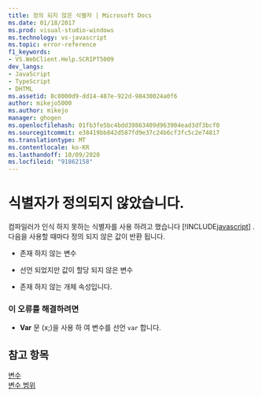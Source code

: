 ```yaml
---
title: 정의 되지 않은 식별자 | Microsoft Docs
ms.date: 01/18/2017
ms.prod: visual-studio-windows
ms.technology: vs-javascript
ms.topic: error-reference
f1_keywords:
- VS.WebClient.Help.SCRIPT5009
dev_langs:
- JavaScript
- TypeScript
- DHTML
ms.assetid: 8c8000d9-dd14-487e-922d-98430024a0f6
author: mikejo5000
ms.author: mikejo
manager: ghogen
ms.openlocfilehash: 01fb3fe5bc4bdd39863409d963904ead3df3bcf0
ms.sourcegitcommit: e38419bb842d587fd9e37c24b6cf3fc5c2e74817
ms.translationtype: MT
ms.contentlocale: ko-KR
ms.lasthandoff: 10/09/2020
ms.locfileid: "91862158"
---
```

# <a name="undefined-identifier"></a>식별자가 정의되지 않았습니다.
컴파일러가 인식 하지 못하는 식별자를 사용 하려고 했습니다 [!INCLUDE[javascript](../../javascript/includes/javascript-md.md)] . 다음을 사용할 때마다 정의 되지 않은 값이 반환 됩니다.  
  
- 존재 하지 않는 변수  
  
- 선언 되었지만 값이 할당 되지 않은 변수  
  
- 존재 하지 않는 개체 속성입니다.  
  
### <a name="to-correct-this-error"></a>이 오류를 해결하려면  
  
- **Var** 문 (x;)을 사용 하 여 변수를 선언 `var` 합니다.  
  
## <a name="see-also"></a>참고 항목  
 [변수](https://developer.mozilla.org/docs/Learn/JavaScript/First_steps/Variables)   
 [변수 범위](https://developer.mozilla.org/docs/Web/JavaScript/Closures)